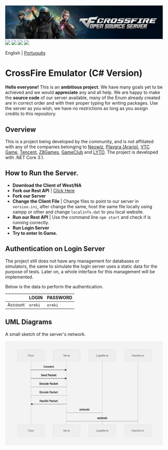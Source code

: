 ![](banner.jpg)
[![](https://img.shields.io/discord/838558080621871114?label=Discord&logo=discord&style=flat-square)](https://discord.gg/M44QqJmw3u)
[![](https://img.shields.io/github/workflow/status/ZettaStudios/crossfire-dotnet/Windows%20-%20.NET%20Core?label=Windows%20Build&logo=windows&logoColor=%23FFFFFF&style=flat-square)](https://github.com/ZettaStudios/crossfire-dotnet/actions/workflows/windows-dotnet.yml)
[![](https://img.shields.io/github/workflow/status/ZettaStudios/crossfire-dotnet/Linux%20-%20.NET%20Core?label=Linux%20Build&logo=linux&logoColor=%23FFFFFF&style=flat-square)](https://github.com/ZettaStudios/crossfire-dotnet/actions/workflows/linux-dotnet.yml)
[![](https://img.shields.io/github/workflow/status/ZettaStudios/crossfire-dotnet/macOS%20-%20.NET%20Core?label=macOS%20Build&logo=apple&logoColor=%23FFFFFF&style=flat-square)](https://github.com/ZettaStudios/crossfire-dotnet/actions/workflows/macos-dotnet.yml)

English | [Português](README.pt-PT.md)

# CrossFire Emulator (C# Version)
**Hello everyone!** This is an **ambitious project**. We have many goals yet to be achieved and we would **appreciate** any and all help. We are happy to make the **source code** of our server available, many of the Enum already created are in correct order and with their proper typing for writing packages. Use the server as you wish, we have no restrictions as long as you assign credits to this repository.

## Overview
This is a project being developed by the community, and is not affiliated with any of the companies belonging to [Neowiz](https://www.neowiz.com/), [Playgra (Arario)](http://playgra.com/), [VTC Game](https://www.vtcgame.vn/), [Tencent](https://www.tencent.com/), [Z8Games](https://www.z8games.com/), [GameClub](https://www.gameclub.ph/) and [LYTO](https://www.lytogame.com/). The project is developed with .NET Core 3.1.

## How to Run the Server.
- **Download the Client of West/NA**
- **Fork our Rest API** | [Click Here](https://github.com/ZettaStudios/crossfire-api)
- **Fork our Server**
- **Change the Client File** | Change files to point to our server in ``version.ini``, after change the same, host the same file locally using xampp or other and change ``localinfo.dat`` to you local website.
- **Run our Rest API** | Use the command line `npm start` and check if is running correctly.
- **Run Login Server**
- **Try to enter In Game.**

## Authentication on Login Server
The project still does not have any management for databases or simulators, the same to simulate the login server uses a static data for the purpose of tests. Later on, a whole interface for this management will be implemented.

Below is the data to perform the authentication.

| |LOGIN|PASSWORD|
|---|---|---|
|Account|`oreki`|`oreki`

## UML Diagrams
A small sketch of the server's network.

![](diagram.png)
